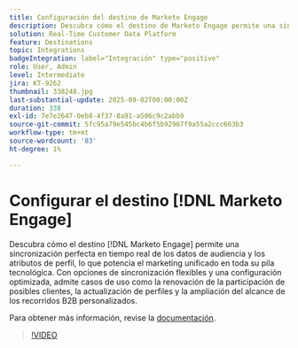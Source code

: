 ```yaml
---
title: Configuración del destino de Marketo Engage
description: Descubra cómo el destino de Marketo Engage permite una sincronización perfecta en tiempo real de los datos de audiencia y los atributos de perfil, lo que potencia el marketing unificado en su pila tecnológica.
solution: Real-Time Customer Data Platform
feature: Destinations
topic: Integrations
badgeIntegration: label="Integración" type="positive"
role: User, Admin
level: Intermediate
jira: KT-9262
thumbnail: 338248.jpg
last-substantial-update: 2025-09-02T00:00:00Z
duration: 338
exl-id: 7e7e2647-0eb8-4f37-8a91-a506c9c2abb9
source-git-commit: 5fc95a79e545bc4b6f5b92967f9a55a2ccc663b3
workflow-type: tm+mt
source-wordcount: '83'
ht-degree: 1%

---
```


# Configurar el destino [!DNL Marketo Engage]

Descubra cómo el destino [!DNL Marketo Engage] permite una sincronización perfecta en tiempo real de los datos de audiencia y los atributos de perfil, lo que potencia el marketing unificado en toda su pila tecnológica. Con opciones de sincronización flexibles y una configuración optimizada, admite casos de uso como la renovación de la participación de posibles clientes, la actualización de perfiles y la ampliación del alcance de los recorridos B2B personalizados.

Para obtener más información, revise la [documentación](https://experienceleague.adobe.com/es/docs/experience-platform/destinations/catalog/adobe/marketo-engage-connection).

>[!VIDEO](https://video.tv.adobe.com/v/338248?learn=on&enablevpops)

